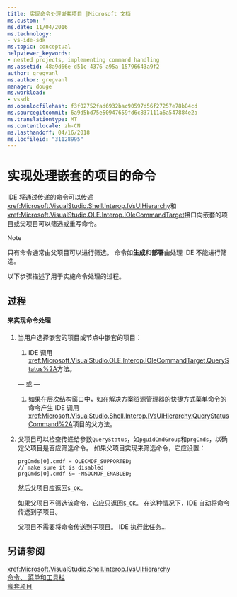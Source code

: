 ```yaml
---
title: 实现命令处理嵌套项目 |Microsoft 文档
ms.custom: ''
ms.date: 11/04/2016
ms.technology:
- vs-ide-sdk
ms.topic: conceptual
helpviewer_keywords:
- nested projects, implementing command handling
ms.assetid: 48a9d66e-d51c-4376-a95a-15796643a9f2
author: gregvanl
ms.author: gregvanl
manager: douge
ms.workload:
- vssdk
ms.openlocfilehash: f3f02752fad6932bac90597d56f27257e78b84cd
ms.sourcegitcommit: 6a9d5bd75e50947659fd6c837111a6a547884e2a
ms.translationtype: MT
ms.contentlocale: zh-CN
ms.lasthandoff: 04/16/2018
ms.locfileid: "31128995"
---
```

# <a name="implementing-command-handling-for-nested-projects"></a>实现处理嵌套的项目的命令
IDE 将通过传递的命令可以传递<xref:Microsoft.VisualStudio.Shell.Interop.IVsUIHierarchy>和<xref:Microsoft.VisualStudio.OLE.Interop.IOleCommandTarget>接口向嵌套的项目或父项目可以筛选或重写命令。  
  
> [!NOTE]
>  只有命令通常由父项目可以进行筛选。 命令如**生成**和**部署**由处理 IDE 不能进行筛选。  
  
 以下步骤描述了用于实施命令处理的过程。  
  
## <a name="procedures"></a>过程  
  
#### <a name="to-implement-command-handling"></a>来实现命令处理  
  
1.  当用户选择嵌套的项目或节点中嵌套的项目：  
  
    1.  IDE 调用<xref:Microsoft.VisualStudio.OLE.Interop.IOleCommandTarget.QueryStatus%2A>方法。  
  
     — 或 —  
  
    1.  如果在层次结构窗口中，如在解决方案资源管理器的快捷方式菜单命令的命令产生 IDE 调用<xref:Microsoft.VisualStudio.Shell.Interop.IVsUIHierarchy.QueryStatusCommand%2A>项目的父方法。  
  
2.  父项目可以检查传递给参数`QueryStatus`，如`pguidCmdGroup`和`prgCmds`，以确定父项目是否应筛选命令。 如果父项目实现来筛选命令，它应设置：  
  
    ```  
    prgCmds[0].cmdf = OLECMDF_SUPPORTED;  
    // make sure it is disabled  
    prgCmds[0].cmdf &= ~MSOCMDF_ENABLED;  
    ```  
  
     然后父项目应返回`S_OK`。  
  
     如果父项目不筛选该命令，它应只返回`S_OK`。 在这种情况下，IDE 自动将命令传送到子项目。  
  
     父项目不需要将命令传送到子项目。 IDE 执行此任务...  
  
## <a name="see-also"></a>另请参阅  
 <xref:Microsoft.VisualStudio.Shell.Interop.IVsUIHierarchy>   
 [命令、 菜单和工具栏](../../extensibility/internals/commands-menus-and-toolbars.md)   
 [嵌套项目](../../extensibility/internals/nesting-projects.md)